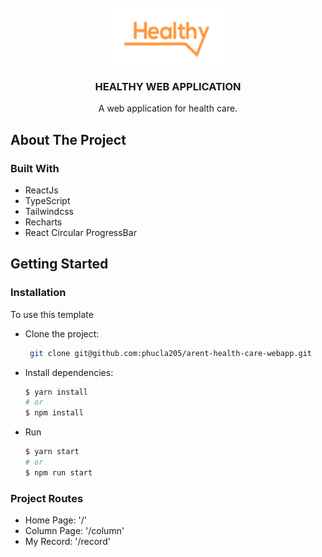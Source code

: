 <!-- PROJECT LOGO -->
<br />
<div align="center">
  <a href="https://github.com/othneildrew/Best-README-Template">
    <img src="src/assets/images/logo.png" alt="Logo" width="180" height="90">
  </a>

  <h3 align="center">HEALTHY WEB APPLICATION</h3>

  <p align="center">
    A web application for health care.
  </p>
</div>

<!-- ABOUT THE PROJECT -->
## About The Project

### Built With

* ReactJs
* TypeScript
* Tailwindcss
* Recharts
* React Circular ProgressBar


<!-- GETTING STARTED -->
## Getting Started

### Installation

To use this template

- Clone the project: 
  ```sh
   git clone git@github.com:phucla205/arent-health-care-webapp.git
  ```
- Install dependencies:

  ```bash
  $ yarn install
  # or
  $ npm install
  ```

- Run
  ```bash
  $ yarn start
  # or 
  $ npm run start
  ```

### Project Routes
- Home Page: '/'
- Column Page: '/column'
- My Record: '/record'
